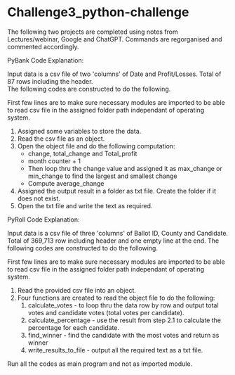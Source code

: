 # Challenge3_python-challenge

The following two projects are completed using notes from Lectures/webinar, Google and ChatGPT.  Commands are regorganised and commented accordingly.

PyBank Code Explanation:

Input data is a csv file of two 'columns' of Date and Profit/Losses.  Total of 87 rows including the header.  
The following codes are constructed to do the following.

First few lines are to make sure necessary modules are imported to be able to read csv file in the assigned folder path independant of operating system.
1. Assigned some variables to store the data.
2. Read the csv file as an object.
3. Open the object file and do the following computation:
	- change, total_change and Total_profit
	- month counter + 1
	- Then loop thru the change value and assigned it as max_change or min_change to find the largest and smallest change
	- Compute average_change
4.  Assigned the output result in a folder as txt file.  Create the folder if it does not exist.
5.  Open the txt file and write the text as required.




PyRoll Code Explanation:

Input data is a csv file of three 'columns' of Ballot ID, County and Candidate.  Total of 369,713 row including header and one empty line at the end.
The following codes are constructed to do the following.

First few lines are to make sure necessary modules are imported to be able to read csv file in the assigned folder path independant of operating system.
1. Read the provided csv file into an object.
2. Four functions are created to read the object file to do the following:
	1. calculate_votes - to loop thru the data row by row and output total votes and candidate votes (total votes per candidate).
	2. calculate_percentage - use the result from step 2.1 to calculate the percentage for each candidate.
	3. find_winner - find the candidate with the most votes and return as winner
	4. write_results_to_file  - output all the required text as a txt file.

Run all the codes as main program and not as imported module.
